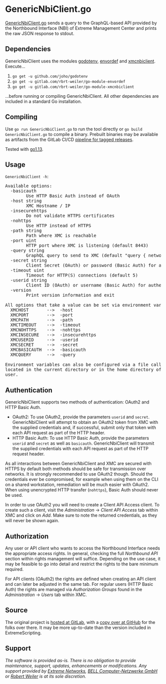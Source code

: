# GenericNbiClient.go

[GenericNbiClient.go](GenericNbiClient.go?raw=true) sends a query to the GraphQL-based API provided by the Northbound Interface (NBI) of Extreme Management Center and prints the raw JSON response to stdout.

## Dependencies

GenericNbiClient uses the modules [godotenv](https://github.com/joho/godotenv), [envordef](https://gitlab.com/rbrt-weiler/go-module-envordef) and [xmcnbiclient](https://gitlab.com/rbrt-weiler/go-module-xmcnbiclient). Execute...

1. `go get -u github.com/joho/godotenv`
1. `go get -u gitlab.com/rbrt-weiler/go-module-envordef`
1. `go get -u gitlab.com/rbrt-weiler/go-module-xmcnbiclient`

...before running or compiling GenericNbiClient. All other dependencies are included in a standard Go installation.

## Compiling

Use `go run GenericNbiClient.go` to run the tool directly or `go build GenericNbiClient.go` to compile a binary. Prebuilt binaries may be available as artifacts from the GitLab CI/CD [pipeline for tagged releases](https://gitlab.com/rbrt-weiler/xmc-nbi-genericnbiclient-go/pipelines?scope=tags).

Tested with [go1.13](https://golang.org/doc/go1.13).

## Usage

`GenericNbiClient -h`:

<pre>
Available options:
  -basicauth
    	Use HTTP Basic Auth instead of OAuth
  -host string
    	XMC Hostname / IP
  -insecurehttps
    	Do not validate HTTPS certificates
  -nohttps
    	Use HTTP instead of HTTPS
  -path string
    	Path where XMC is reachable
  -port uint
    	HTTP port where XMC is listening (default 8443)
  -query string
    	GraphQL query to send to XMC (default "query { network { devices { up ip sysName nickName } } }")
  -secret string
    	Client Secret (OAuth) or password (Basic Auth) for authentication
  -timeout uint
    	Timeout for HTTP(S) connections (default 5)
  -userid string
    	Client ID (OAuth) or username (Basic Auth) for authentication
  -version
    	Print version information and exit

All options that take a value can be set via environment variables:
  XMCHOST       -->  -host
  XMCPORT       -->  -port
  XMCPATH       -->  -path
  XMCTIMEOUT    -->  -timeout
  XMCNOHTTPS    -->  -nohttps
  XMCINSECURE   -->  -insecurehttps
  XMCUSERID     -->  -userid
  XMCSECRET     -->  -secret
  XMCBASICAUTH  -->  -basicauth
  XMCQUERY      -->  -query

Environment variables can also be configured via a file called .xmcenv,
located in the current directory or in the home directory of the current
user.
</pre>

## Authentication

GenericNbiClient supports two methods of authentication: OAuth2 and HTTP Basic Auth.

* OAuth2: To use OAuth2, provide the parameters `userid` and `secret`. GenericNbiClient will attempt to obtain an OAuth2 token from XMC with the supplied credentials and, if successful, submit only that token with each API request as part of the HTTP header.
* HTTP Basic Auth: To use HTTP Basic Auth, provide the parameters `userid` and `secret` as well as `basicauth`. GenericNbiClient will transmit the supplied credentials with each API request as part of the HTTP request header.

As all interactions between GenericNbiClient and XMC are secured with HTTPS by default both methods should be safe for transmission over networks. It is strongly recommended to use OAuth2 though. Should the credentials ever be compromised, for example when using them on the CLI on a shared workstation, remediation will be much easier with OAuth2. When using unencrypted HTTP transfer (`nohttps`), Basic Auth should never be used.

In order to use OAuth2 you will need to create a Client API Access client. To create such a client, visit the _Administration_ -> _Client API Access_ tab within XMC and click on _Add_. Make sure to note the returned credentials, as they will never be shown again.

## Authorization

Any user or API client who wants to access the Northbound Interface needs the appropriate access rights. In general, checking the full _Northbound API_ section within rights management will suffice. Depending on the use case, it may be feasible to go into detail and restrict the rights to the bare minimum required.

For API clients (OAuth2) the rights are defined when creating an API client and can later be adjusted in the same tab. For regular users (HTTP Basic Auth) the rights are managed via _Authorization Groups_ found in the _Administration_ -> _Users_ tab within XMC.

## Source

The original project is [hosted at GitLab](https://gitlab.com/rbrt-weiler/xmc-nbi-genericnbiclient-go), with a [copy over at GitHub](https://github.com/rbrt-weiler/xmc-nbi-genericnbiclient-go) for the folks over there. It may be more up-to-date than the version included in ExtremeScripting.

## Support

_The software is provided as-is. There is no obligation to provide maintenance, support, updates, enhancements or modifications. Any support provided by [Extreme Networks](http://www.extremenetworks.com/), [BELL Computer-Netzwerke GmbH](https://www.bell.de/) or [Robert Weiler](https://robert.weiler.one/) is at its sole discretion._
